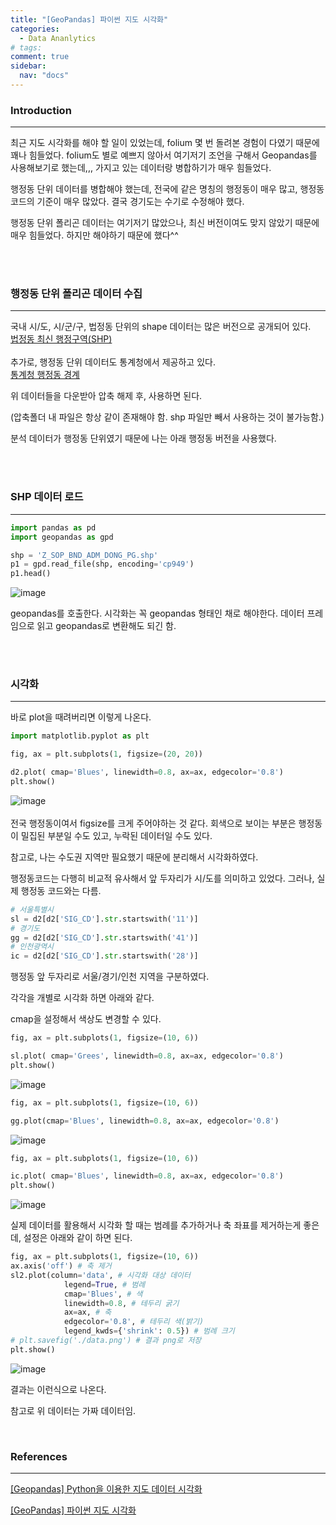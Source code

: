 ```yaml
---
title: "[GeoPandas] 파이썬 지도 시각화"
categories:
  - Data Ananlytics
# tags:
comment: true
sidebar:
  nav: "docs"
---
```


### Introduction
--- 
최근 지도 시각화를 해야 할 일이 있었는데, folium 몇 번 돌려본 경험이 다였기 때문에 꽤나 힘들었다. folium도 별로 예쁘지 않아서 여기저기 조언을 구해서 Geopandas를 사용해보기로 했는데,,, 가지고 있는 데이터랑 병합하기가 매우 힘들었다. 

행정동 단위 데이터를 병합해야 했는데, 전국에 같은 명칭의 행정동이 매우 많고, 행정동 코드의 기준이 매우 많았다. 결국 경기도는 수기로 수정해야 했다.

행정동 단위 폴리곤 데이터는 여기저기 많았으나, 최신 버전이여도 맞지 않았기 때문에 매우 힘들었다. 하지만 해야하기 때문에 했다^^

  
<br><br>

### 행정동 단위 폴리곤 데이터 수집
--- 

국내 시/도, 시/군/구, 법정동 단위의 shape 데이터는 많은 버전으로 공개되어 있다. 
<br>
[법정동 최신 행정구역(SHP)](http://www.gisdeveloper.co.kr/?p=2332)
<br><br>
추가로, 행정동 단위 데이터도 통계청에서 제공하고 있다. <br>
[통계청 행정동 경계](http://data.nsdi.go.kr/dataset/20171206ds00001)

위 데이터들을 다운받아 압축 해제 후, 사용하면 된다.

(압축폴더 내 파일은 항상 같이 존재해야 함. shp 파일만 빼서 사용하는 것이 불가능함.)

분석 데이터가 행정동 단위였기 때문에 나는 아래 행정동 버전을 사용했다.

<br><br>

### SHP 데이터 로드
--- 

```python
import pandas as pd
import geopandas as gpd

shp = 'Z_SOP_BND_ADM_DONG_PG.shp' 
p1 = gpd.read_file(shp, encoding='cp949')
p1.head()
```

![image](https://github.com/MIMjae/MIMjae.github.io/assets/84848848/fb84f58e-9268-4ee2-9115-f6fa0b813e33)


geopandas를 호출한다. 시각화는 꼭 geopandas 형태인 채로 해야한다. 데이터 프레임으로 읽고 geopandas로 변환해도 되긴 함.  

<br><br>


### 시각화
---
바로 plot을 때려버리면 이렇게 나온다.
```python
import matplotlib.pyplot as plt

fig, ax = plt.subplots(1, figsize=(20, 20))

d2.plot( cmap='Blues', linewidth=0.8, ax=ax, edgecolor='0.8')
plt.show()
```
![image](https://github.com/MIMjae/MIMjae.github.io/assets/84848848/a35d8074-15a1-409d-a1fb-cbb4f85b7920)
<br><br>
전국 행정동이여서 figsize를 크게 주어야하는 것 같다. 회색으로 보이는 부분은 행정동이 밀집된 부분일 수도 있고, 누락된 데이터일 수도 있다. 



참고로, 나는 수도권 지역만 필요했기 때문에 분리해서 시각화하였다. 

행정동코드는 다행히 비교적 유사해서 앞 두자리가 시/도를 의미하고 있었다. 그러나, 실제 행정동 코드와는 다름.

```python
# 서울특별시
sl = d2[d2['SIG_CD'].str.startswith('11')]
# 경기도
gg = d2[d2['SIG_CD'].str.startswith('41')]
# 인천광역시
ic = d2[d2['SIG_CD'].str.startswith('28')]
```

행정동 앞 두자리로 서울/경기/인천 지역을 구분하였다.

각각을 개별로 시각화 하면 아래와 같다.

cmap을 설정해서 색상도 변경할 수 있다.


```python
fig, ax = plt.subplots(1, figsize=(10, 6))

sl.plot( cmap='Grees', linewidth=0.8, ax=ax, edgecolor='0.8')
plt.show()
```
![image](https://github.com/MIMjae/MIMjae.github.io/assets/84848848/7e2ad220-daca-4e0d-ba35-236258fc6627)

```python
fig, ax = plt.subplots(1, figsize=(10, 6))

gg.plot(cmap='Blues', linewidth=0.8, ax=ax, edgecolor='0.8')
```
![image](https://github.com/MIMjae/MIMjae.github.io/assets/84848848/b465e24b-a05f-4040-93ed-58635f7a646f)

```python
fig, ax = plt.subplots(1, figsize=(10, 6))

ic.plot( cmap='Blues', linewidth=0.8, ax=ax, edgecolor='0.8')
plt.show()
```
![image](https://github.com/MIMjae/MIMjae.github.io/assets/84848848/4e40de38-fbe6-43a5-81bb-861d0d202dd9)





실제 데이터를 활용해서 시각화 할 때는 범례를 추가하거나 축 좌표를 제거하는게 좋은데, 설정은 아래와 같이 하면 된다.

```python
fig, ax = plt.subplots(1, figsize=(10, 6))
ax.axis('off') # 축 제거
sl2.plot(column='data', # 시각화 대상 데이터
            legend=True, # 범례
            cmap='Blues', # 색
            linewidth=0.8, # 테두리 굵기
            ax=ax, # 축
            edgecolor='0.8', # 테두리 색(밝기)
            legend_kwds={'shrink': 0.5}) # 범례 크기
# plt.savefig('./data.png') # 결과 png로 저장
plt.show()
```
![image](https://github.com/MIMjae/MIMjae.github.io/assets/84848848/b473ab4f-14f5-4145-b1b7-68512489d644)


결과는 이런식으로 나온다.

참고로 위 데이터는 가짜 데이터임.

<br>




### References
--- 
[[Geopandas] Python을 이용한 지도 데이터 시각화](!https://yoonseul.tistory.com/8)

[[GeoPandas] 파이썬 지도 시각화](https://f7project.tistory.com/425)


<br><br>
